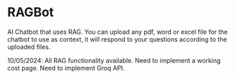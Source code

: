 # RAGBot
AI Chatbot that uses RAG.
You can upload any pdf, word or excel file for the chatbot to use as context, it will respond to your questions according to the uploaded files.

10/05/2024:
  All RAG functionality available.
  Need to implement a working cost page.
  Need to implement Groq API.
